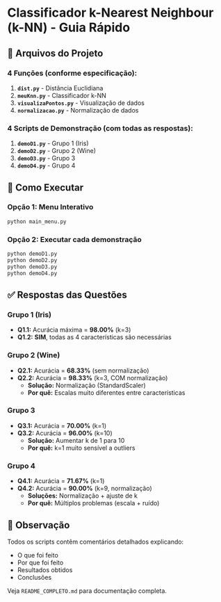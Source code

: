 # Classificador k-Nearest Neighbour (k-NN) - Guia Rápido

## 📁 Arquivos do Projeto

### 4 Funções (conforme especificação):
1. **`dist.py`** - Distância Euclidiana
2. **`meuKnn.py`** - Classificador k-NN
3. **`visualizaPontos.py`** - Visualização de dados
4. **`normalizacao.py`** - Normalização de dados

### 4 Scripts de Demonstração (com todas as respostas):
1. **`demoD1.py`** - Grupo 1 (Iris)
2. **`demoD2.py`** - Grupo 2 (Wine)
3. **`demoD3.py`** - Grupo 3
4. **`demoD4.py`** - Grupo 4

## 🚀 Como Executar

### Opção 1: Menu Interativo
```bash
python main_menu.py
```

### Opção 2: Executar cada demonstração
```bash
python demoD1.py
python demoD2.py
python demoD3.py
python demoD4.py
```

## ✅ Respostas das Questões

### Grupo 1 (Iris)
- **Q1.1:** Acurácia máxima = **98.00%** (k=3)
- **Q1.2:** **SIM**, todas as 4 características são necessárias

### Grupo 2 (Wine)
- **Q2.1:** Acurácia = **68.33%** (sem normalização)
- **Q2.2:** Acurácia = **98.33%** (k=3, COM normalização)
  - **Solução:** Normalização (StandardScaler)
  - **Por quê:** Escalas muito diferentes entre características

### Grupo 3
- **Q3.1:** Acurácia = **70.00%** (k=1)
- **Q3.2:** Acurácia = **96.00%** (k=10)
  - **Solução:** Aumentar k de 1 para 10
  - **Por quê:** k=1 muito sensível a outliers

### Grupo 4
- **Q4.1:** Acurácia = **71.67%** (k=1)
- **Q4.2:** Acurácia = **90.00%** (k=9, normalização)
  - **Soluções:** Normalização + ajuste de k
  - **Por quê:** Múltiplos problemas (escala + ruído)

## 📝 Observação
Todos os scripts contêm comentários detalhados explicando:
- O que foi feito
- Por que foi feito
- Resultados obtidos
- Conclusões

Veja `README_COMPLETO.md` para documentação completa.
